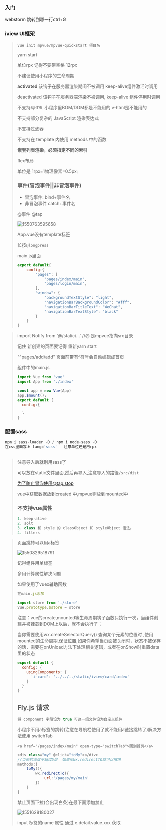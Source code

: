 ### 入门

webstorm 跳转到哪一行ctrl+G

###  iview UI框架

> `vue init mpvue/mpvue-quickstart 项目名 `
>
> yarn start
>
> 单位rpx   记得不要带空格  12rpx
>
> 不建议使用小程序的生命周期
>
> **activated**  该钩子在服务器渲染期间不被调用   keep-alive组件激活时调用
>
> deactivated  该钩子在服务器端渲染不被调用, keep-alive 组件停用时调用 
>
> 不支持`纯HTML` 小程序里BOM/DOM都是不能用的 v-html是不能用的
>
> 不支持部分复杂的 JavaScript 渲染表达式
>
> 不支持过滤器
>
> 不支持在 template 内使用 methods 中的函数 
>
> **嵌套列表渲染，必须指定不同的索引** 
>
> flex布局
>
> 单位是 1rpx=1物理像素=0.5px;
>
> ### 事件(冒泡事件||非冒泡事件)
>
> * 冒泡事件: bind+事件名
> * 非冒泡事件 catch+事件名
>
> @事件    @tap
>
> ![1550763595658](mpvue.assets/1550763595658.png)
>
> App.vue没有template标签
>
> 长按`@longpress`
>
> main.js里面
>
> ```js
> export default{
>     config:{
>         "pages": [
>             "pages/index/main",
>             "pages/login/main",
>         ],
>         "window": {
>             "backgroundTextStyle": "light",
>             "navigationBarBackgroundColor": "#fff",
>             "navigationBarTitleText": "WeChat",
>             "navigationBarTextStyle": "black"
>         }
>     }
> }
> ```

> import Notify from '@/static/...'   //@ 是mpvue指向src目录
>
> 记住 新创建的页面要记得 重新yarn start
>
> "^pages/add/add"   页面前带有^符号会自动编辑成首页
>
> 组件中的main.js
>
> ```js
> import Vue from 'vue'
> import App from './index'
> 
> const app = new Vue(App)
> app.$mount();
> export default {
>   config:{
> 
>   }
> }
> 
> ```
>
> 

### 配置sass

```js
npm i sass-loader -D / npm i node-sass -D
在css里面写上 lang='scss'   注意单位还是用rpx
```

> ##  
>
> 注意导入后就别用sass了
>
> 可以放在static文件里面,然后再导入,注意导入的路径`/src/dist`
>
> 为了防止冒泡使用@tap.stop
>
> vue中获取数据放到created 中,mpvue则放到mounted中
>
> ### 不支持vue属性
>
> ```js
> 1. keep-alive
> 2. solt
> 3. class 和 style 的 classObject 和 styleObject 语法。
> 4. filters
> ```

> 页面跳转可以用a标签
>
> ![1550829518791](mpvue.assets/1550829518791.png)
>
> 记得组件用单标签
>
> 多用计算属性解决问题
>
> 如果使用了vuex辅助函数 
>
> ```js
> 在main.js添加
> 
> import store from './store'
> Vue.prototype.$store = store
> ```
>
> 注意：vue的create,mounted等生命周期钩子函数只执行一次，当组件创建并被挂载到DOM上以后，就不会执行了； 
>
> 当你需要使用wx.createSelectorQuery() 查询某个元素的位置时 ,使用mounted的生命周期,保证位置,如果你希望当页面被关闭时，状态不被保存的话，需要在onUnload方法下处理相关逻辑，或者在onShow时重置data里的状态 
>
> ```js
> export default {
>   config: {
>     usingComponents: {
>       'i-card': '../../../static/iview/card/index'
>     }
>   }
> }
> ```
>
> ## Fly.js 请求
>
> ```js
> 将 component 字段设为 true 可这一组文件设为自定义组件
> ```
>
> 小程序不用a标签的跳转(注意在导航栏使用了就不能用a链接跳转了)解决方法使用 switchTab
>
> ```
> <a href="/pages/index/main" open-type="switchTab">回到首页</a>
> ```
>
> ```js
> <div class="my" @click="toMy"></div>
> //页面的深度不超过5层  如果用wx.redirectTO就可以解决
> methods:{
>     toMy(){
>         wx.redirectTo({
>             url:'/pages/my/main'
>         })
>     }
> }
> ```
>
> 禁止页面下拉(会出现白条)在最下面添加禁止
>
> ![1551628180027](mpvue.assets/1551628180027.png)
>
> input 标签的name 属性  通过    e.detail.value.xxx 获取